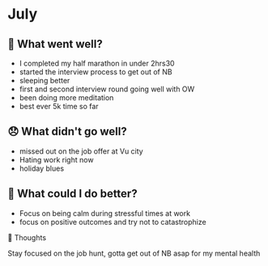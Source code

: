 # July

## 💪 What went well?

- I completed my half marathon in under 2hrs30
- started the interview process to get out of NB
- sleeping better
- first and second interview round going well with OW
- been doing more meditation
- best ever 5k time so far

## 😞 What didn't go well?

- missed out on the job offer at Vu city
- Hating work right now
- holiday blues

## 🚀 What could I do better?

- Focus on being calm during stressful times at work
- focus on positive outcomes and try not to catastrophize

 🧠 Thoughts

Stay focused on the job hunt, gotta get out of NB asap for my mental health